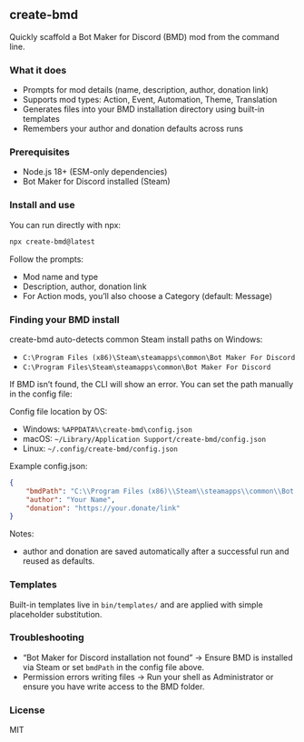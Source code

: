 ## create-bmd

Quickly scaffold a Bot Maker for Discord (BMD) mod from the command line.

### What it does

- Prompts for mod details (name, description, author, donation link)
- Supports mod types: Action, Event, Automation, Theme, Translation
- Generates files into your BMD installation directory using built-in templates
- Remembers your author and donation defaults across runs

### Prerequisites

- Node.js 18+ (ESM-only dependencies)
- Bot Maker for Discord installed (Steam)

### Install and use

You can run directly with npx:

```bash
npx create-bmd@latest
```

Follow the prompts:

- Mod name and type
- Description, author, donation link
- For Action mods, you’ll also choose a Category (default: Message)

### Finding your BMD install

create-bmd auto-detects common Steam install paths on Windows:

- `C:\Program Files (x86)\Steam\steamapps\common\Bot Maker For Discord`
- `C:\Program Files\Steam\steamapps\common\Bot Maker For Discord`

If BMD isn’t found, the CLI will show an error. You can set the path manually in the config file:

Config file location by OS:

- Windows: `%APPDATA%\create-bmd\config.json`
- macOS: `~/Library/Application Support/create-bmd/config.json`
- Linux: `~/.config/create-bmd/config.json`

Example config.json:

```json
{
	"bmdPath": "C:\\Program Files (x86)\\Steam\\steamapps\\common\\Bot Maker For Discord",
	"author": "Your Name",
	"donation": "https://your.donate/link"
}
```

Notes:

- author and donation are saved automatically after a successful run and reused as defaults.

### Templates

Built-in templates live in `bin/templates/` and are applied with simple placeholder substitution.

### Troubleshooting

- “Bot Maker for Discord installation not found” → Ensure BMD is installed via Steam or set `bmdPath` in the config file above.
- Permission errors writing files → Run your shell as Administrator or ensure you have write access to the BMD folder.

### License

MIT

